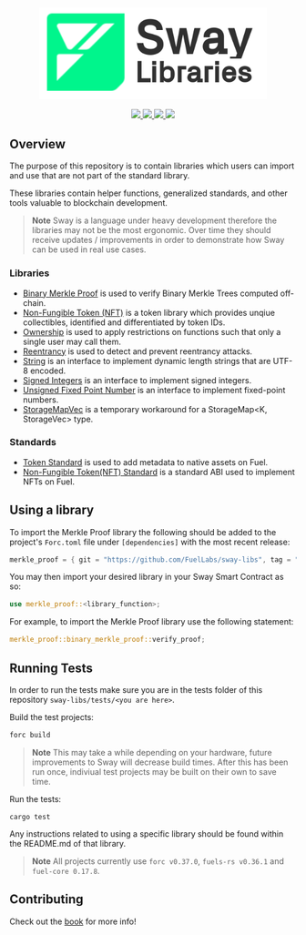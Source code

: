 <p align="center">
    <picture>
        <source media="(prefers-color-scheme: dark)" srcset=".docs/sway-libs-logo-dark-theme.png">
        <img alt="SwayLibs logo" width="400px" src=".docs/sway-libs-logo-light-theme.png">
    </picture>
</p>

<p align="center">
    <a href="https://github.com/FuelLabs/sway-libs/actions/workflows/ci.yml" alt="CI">
        <img src="https://github.com/FuelLabs/sway-libs/actions/workflows/ci.yml/badge.svg" />
    </a>
    <a href="https://crates.io/crates/forc/0.37.0" alt="forc">
        <img src="https://img.shields.io/badge/forc-v0.37.0-orange" />
    </a>
    <a href="./LICENSE" alt="forc">
        <img src="https://img.shields.io/github/license/FuelLabs/sway-libs" />
    </a>
    <a href="https://discord.gg/xfpK4Pe">
        <img src="https://img.shields.io/discord/732892373507375164?color=6A7EC2&logo=discord&logoColor=ffffff&labelColor=6A7EC2&label=Discord" />
    </a>
</p>

## Overview

The purpose of this repository is to contain libraries which users can import and use that are not part of the standard library. 

These libraries contain helper functions, generalized standards, and other tools valuable to blockchain development.

> **Note**
> Sway is a language under heavy development therefore the libraries may not be the most ergonomic. Over time they should receive updates / improvements in order to demonstrate how Sway can be used in real use cases.

### Libraries

- [Binary Merkle Proof](./libs/merkle_proof/) is used to verify Binary Merkle Trees computed off-chain.
- [Non-Fungible Token (NFT)](./libs/nft/) is a token library which provides unqiue collectibles, identified and differentiated by token IDs.
- [Ownership](./libs/ownership/) is used to apply restrictions on functions such that only a single user may call them.
- [Reentrancy](./libs/reentrancy) is used to detect and prevent reentrancy attacks.
- [String](./libs/string/) is an interface to implement dynamic length strings that are UTF-8 encoded.
- [Signed Integers](./libs/signed_integers/) is an interface to implement signed integers.
- [Unsigned Fixed Point Number](./libs/fixed_point/) is an interface to implement fixed-point numbers.
- [StorageMapVec](./libs/storagemapvec/) is a temporary workaround for a StorageMap<K, StorageVec<V>> type.

### Standards

- [Token Standard](./standards/frc20/) is used to add metadata to native assets on Fuel.
- [Non-Fungible Token(NFT) Standard](./standards/frc721/) is a standard ABI used to implement NFTs on Fuel.

## Using a library

To import the Merkle Proof library the following should be added to the project's `Forc.toml` file under `[dependencies]` with the most recent release:

```rust
merkle_proof = { git = "https://github.com/FuelLabs/sway-libs", tag = "v0.1.0" }
```

You may then import your desired library in your Sway Smart Contract as so:

```rust
use merkle_proof::<library_function>;
```

For example, to import the Merkle Proof library use the following statement:

```rust
merkle_proof::binary_merkle_proof::verify_proof;
```

## Running Tests

In order to run the tests make sure you are in the tests folder of this repository `sway-libs/tests/<you are here>`.

Build the test projects:

```rust
forc build
```

> **Note**
> This may take a while depending on your hardware, future improvements to Sway will decrease build times. After this has been run once, indiviual test projects may be built on their own to save time.

Run the tests:

```
cargo test
```

Any instructions related to using a specific library should be found within the README.md of that library.

> **Note**
> All projects currently use `forc v0.37.0`, `fuels-rs v0.36.1` and `fuel-core 0.17.8`.

## Contributing

Check out the [book](https://fuellabs.github.io/sway-libs/book/index.html) for more info!
